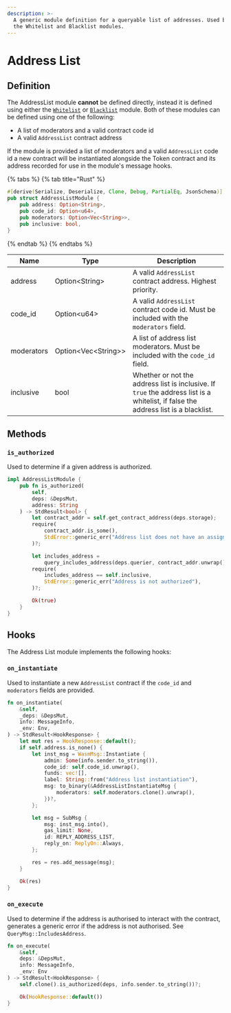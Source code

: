 ```yaml
---
description: >-
  A generic module definition for a queryable list of addresses. Used by both
  the Whitelist and Blacklist modules.
---
```


# Address List

## Definition

The AddressList module **cannot** be defined directly, instead it is defined using either the [`Whitelist`](https://app.gitbook.com/o/-LSIp3xE4R-AyCUl9k_P/s/-MdsL0ugFI5WNyjzflKI/c/Al8Wb6fICx0KwYkblGXN/modules/address-list/whitelist) or [`Blacklist`](https://app.gitbook.com/o/-LSIp3xE4R-AyCUl9k_P/s/-MdsL0ugFI5WNyjzflKI/c/Al8Wb6fICx0KwYkblGXN/modules/address-list/blacklist) module. Both of these modules can be defined using one of the following:

* A list of moderators and a valid contract code id
* A valid `AddressList` contract address

If the module is provided a list of moderators and a valid `AddressList` code id a new contract will be instantiated alongside the Token contract and its address recorded for use in the module's message hooks. 

{% tabs %}
{% tab title="Rust" %}
```rust
#[derive(Serialize, Deserialize, Clone, Debug, PartialEq, JsonSchema)]
pub struct AddressListModule {
    pub address: Option<String>,
    pub code_id: Option<u64>,
    pub moderators: Option<Vec<String>>,
    pub inclusive: bool,
}
```
{% endtab %}
{% endtabs %}

| Name       | Type                  | Description                                                                                                                        |
| ---------- | --------------------- | ---------------------------------------------------------------------------------------------------------------------------------- |
| address    | Option\<String>       | A valid `AddressList` contract address. Highest priority.                                                                          |
| code_id    | Option\<u64>          | A valid `AddressList` contract code id. Must be included with the `moderators` field.                                              |
| moderators | Option\<Vec\<String>> | A list of address list moderators. Must be included with the `code_id` field.                                                      |
| inclusive  | bool                  | Whether or not the address list is inclusive. If `true` the address list is a whitelist, if false the address list is a blacklist. |

## Methods

### `is_authorized`

Used to determine if a given address is authorized.

```rust
impl AddressListModule {
    pub fn is_authorized(
        self, 
        deps: &DepsMut, 
        address: String
    ) -> StdResult<bool> {
        let contract_addr = self.get_contract_address(deps.storage);
        require(
            contract_addr.is_some(),
            StdError::generic_err("Address list does not have an assigned contract address"),
        )?;

        let includes_address =
            query_includes_address(deps.querier, contract_addr.unwrap(), address.clone())?;
        require(
            includes_address == self.inclusive,
            StdError::generic_err("Address is not authorized"),
        )?;

        Ok(true)
    }
}
```

## Hooks

The Address List module implements the following hooks:

### `on_instantiate`

Used to instantiate a new `AddressList` contract if the `code_id` and `moderators` fields are provided.

```rust
fn on_instantiate(
    &self,
    _deps: &DepsMut,
    info: MessageInfo,
    _env: Env,
) -> StdResult<HookResponse> {
    let mut res = HookResponse::default();
    if self.address.is_none() {
        let inst_msg = WasmMsg::Instantiate {
            admin: Some(info.sender.to_string()),
            code_id: self.code_id.unwrap(),
            funds: vec![],
            label: String::from("Address list instantiation"),
            msg: to_binary(&AddressListInstantiateMsg {
                moderators: self.moderators.clone().unwrap(),
            })?,
        };

        let msg = SubMsg {
            msg: inst_msg.into(),
            gas_limit: None,
            id: REPLY_ADDRESS_LIST,
            reply_on: ReplyOn::Always,
        };

        res = res.add_message(msg);
    }

    Ok(res)
}
```

### `on_execute`

Used to determine if the address is authorised to interact with the contract, generates a generic error if the address is not authorised. See `QueryMsg::IncludesAddress`.

```rust
fn on_execute(
    &self, 
    deps: &DepsMut, 
    info: MessageInfo, 
    _env: Env
) -> StdResult<HookResponse> {
    self.clone().is_authorized(deps, info.sender.to_string())?;

    Ok(HookResponse::default())
}
```
